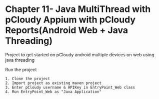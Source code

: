 # Chapter 11- Java MultiThread with pCloudy Appium with pCloudy Reports(Android Web + Java Threading)

Project to get started on pCloudy android multiple devices on web using java threading


Run the project

    1. Clone the project
    2. Import project as existing maven project
    3. Enter pCloudy username & APIKey in EntryPoint_Web class
    4. Run EntryPoint_Web as "Java Application"




